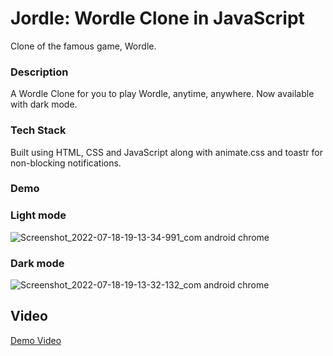# Jordle: Wordle Clone in JavaScript
Clone of the famous game, Wordle.  

### Description 
A Wordle Clone for you to play Wordle, anytime, anywhere.
Now available with dark mode. 

### Tech Stack 
Built using HTML, CSS and JavaScript along with animate.css and toastr for non-blocking notifications. 

### Demo 

### Light mode
![Screenshot_2022-07-18-19-13-34-991_com android chrome](https://user-images.githubusercontent.com/80174214/179524962-4c7bb13f-5a7d-4238-8931-b9c8b1872d14.jpg)

### Dark mode
![Screenshot_2022-07-18-19-13-32-132_com android chrome](https://user-images.githubusercontent.com/80174214/179525028-03f572d0-815d-47bb-b203-d9d2c29b8174.jpg)



## Video
[Demo Video](https://user-images.githubusercontent.com/80174214/161750842-45cd16c8-021f-4b78-8e88-5f38bd808373.mp4) 
